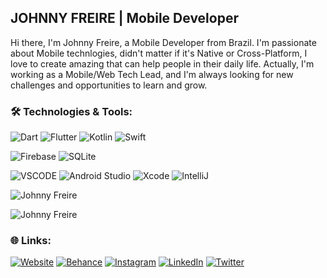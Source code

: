 
## JOHNNY FREIRE |  Mobile Developer

Hi there, I'm Johnny Freire, a Mobile Developer from Brazil. I'm passionate about Mobile technlogies, didn't matter if it's Native or Cross-Platform, I love to create amazing that can help people in their daily life. Actually, I'm working as a Mobile/Web Tech Lead, and I'm always looking for new challenges and opportunities to learn and grow.

### 🛠️ Technologies & Tools:
![Dart](https://img.shields.io/badge/dart-%230175C2.svg?style=for-the-badge&logo=dart&logoColor=white) ![Flutter](https://img.shields.io/badge/Flutter-%2302569B.svg?style=for-the-badge&logo=Flutter&logoColor=white) ![Kotlin](https://img.shields.io/badge/Kotlin-%230095D5.svg?style=for-the-badge&logo=Kotlin&logoColor=white) ![Swift](https://img.shields.io/badge/Swift-%23FA7343.svg?style=for-the-badge&logo=Swift&logoColor=white) 

![Firebase](https://img.shields.io/badge/firebase-%23039BE5.svg?style=for-the-badge&logo=firebase) 
![SQLite](https://img.shields.io/badge/SQLite-%2307405e.svg?style=for-the-badge&logo=sqlite&logoColor=white)


![VSCODE](https://img.shields.io/badge/VSCode-%23007ACC.svg?style=for-the-badge&logo=visual-studio-code&logoColor=white) ![Android Studio](https://img.shields.io/badge/Android%20Studio-%2307405e.svg?style=for-the-badge&logo=android-studio&logoColor=white) ![Xcode](https://img.shields.io/badge/Xcode-%231575F9.svg?style=for-the-badge&logo=Xcode&logoColor=white) ![IntelliJ](https://img.shields.io/badge/IntelliJ-%2307405e.svg?style=for-the-badge&logo=intellij-idea&logoColor=white)


![Johnny Freire](https://github-readme-stats.vercel.app/api?username=johnnydev-tech&show_icons=true&theme=dark)


![Johnny Freire](https://github-readme-streak-stats.herokuapp.com/?user=johnnydev-tech&theme=dark)



### 🌐 Links:
[![Website](https://img.shields.io/badge/Website-%231DA1F2.svg?logo=Google-Chrome&logoColor=white)](https://johnnydev.tech)
[![Behance](https://img.shields.io/badge/Behance-1769ff?logo=behance&logoColor=white)](https://behance.net/johhnyfreire) [![Instagram](https://img.shields.io/badge/Instagram-%23E4405F.svg?logo=Instagram&logoColor=white)](https://instagram.com/johnnydev.tech) [![LinkedIn](https://img.shields.io/badge/LinkedIn-%230077B5.svg?logo=linkedin&logoColor=white)](https://linkedin.com/in/JohnnyFreire) [![Twitter](https://img.shields.io/badge/Twitter-%231DA1F2.svg?logo=X&logoColor=white)](https://twitter.com/johnnydev_tech) 

